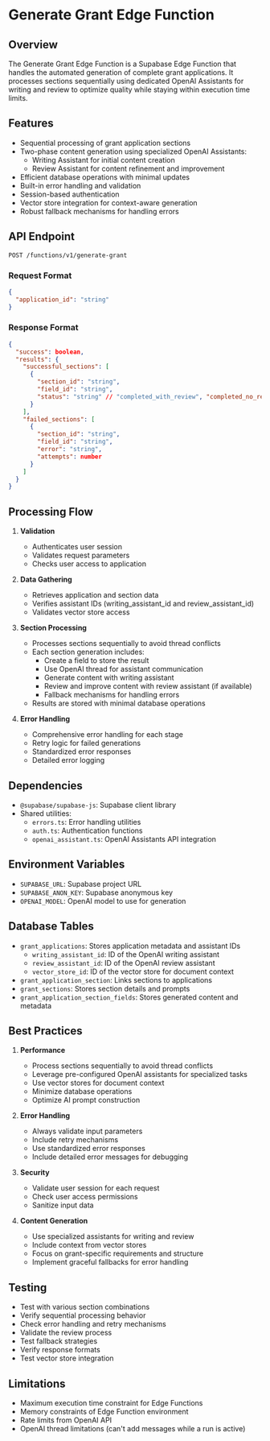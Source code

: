 # Generate Grant Edge Function

## Overview
The Generate Grant Edge Function is a Supabase Edge Function that handles the automated generation of complete grant applications. It processes sections sequentially using dedicated OpenAI Assistants for writing and review to optimize quality while staying within execution time limits.

## Features
- Sequential processing of grant application sections
- Two-phase content generation using specialized OpenAI Assistants:
  - Writing Assistant for initial content creation
  - Review Assistant for content refinement and improvement
- Efficient database operations with minimal updates
- Built-in error handling and validation
- Session-based authentication
- Vector store integration for context-aware generation
- Robust fallback mechanisms for handling errors

## API Endpoint
```
POST /functions/v1/generate-grant
```

### Request Format
```json
{
  "application_id": "string"
}
```

### Response Format
```json
{
  "success": boolean,
  "results": {
    "successful_sections": [
      {
        "section_id": "string",
        "field_id": "string",
        "status": "string" // "completed_with_review", "completed_no_review", or "completed_fallback"
      }
    ],
    "failed_sections": [
      {
        "section_id": "string",
        "field_id": "string",
        "error": "string",
        "attempts": number
      }
    ]
  }
}
```

## Processing Flow
1. **Validation**
   - Authenticates user session
   - Validates request parameters
   - Checks user access to application

2. **Data Gathering**
   - Retrieves application and section data
   - Verifies assistant IDs (writing_assistant_id and review_assistant_id)
   - Validates vector store access

3. **Section Processing**
   - Processes sections sequentially to avoid thread conflicts
   - Each section generation includes:
     - Create a field to store the result
     - Use OpenAI thread for assistant communication
     - Generate content with writing assistant
     - Review and improve content with review assistant (if available)
     - Fallback mechanisms for handling errors
   - Results are stored with minimal database operations

4. **Error Handling**
   - Comprehensive error handling for each stage
   - Retry logic for failed generations
   - Standardized error responses
   - Detailed error logging

## Dependencies
- `@supabase/supabase-js`: Supabase client library
- Shared utilities:
  - `errors.ts`: Error handling utilities
  - `auth.ts`: Authentication functions
  - `openai_assistant.ts`: OpenAI Assistants API integration

## Environment Variables
- `SUPABASE_URL`: Supabase project URL
- `SUPABASE_ANON_KEY`: Supabase anonymous key
- `OPENAI_MODEL`: OpenAI model to use for generation

## Database Tables
- `grant_applications`: Stores application metadata and assistant IDs
  - `writing_assistant_id`: ID of the OpenAI writing assistant
  - `review_assistant_id`: ID of the OpenAI review assistant
  - `vector_store_id`: ID of the vector store for document context
- `grant_application_section`: Links sections to applications
- `grant_sections`: Stores section details and prompts
- `grant_application_section_fields`: Stores generated content and metadata

## Best Practices
1. **Performance**
   - Process sections sequentially to avoid thread conflicts
   - Leverage pre-configured OpenAI assistants for specialized tasks
   - Use vector stores for document context
   - Minimize database operations
   - Optimize AI prompt construction

2. **Error Handling**
   - Always validate input parameters
   - Include retry mechanisms
   - Use standardized error responses
   - Include detailed error messages for debugging

3. **Security**
   - Validate user session for each request
   - Check user access permissions
   - Sanitize input data

4. **Content Generation**
   - Use specialized assistants for writing and review
   - Include context from vector stores
   - Focus on grant-specific requirements and structure
   - Implement graceful fallbacks for error handling

## Testing
- Test with various section combinations
- Verify sequential processing behavior
- Check error handling and retry mechanisms
- Validate the review process
- Test fallback strategies
- Verify response formats
- Test vector store integration

## Limitations
- Maximum execution time constraint for Edge Functions
- Memory constraints of Edge Function environment
- Rate limits from OpenAI API
- OpenAI thread limitations (can't add messages while a run is active) 